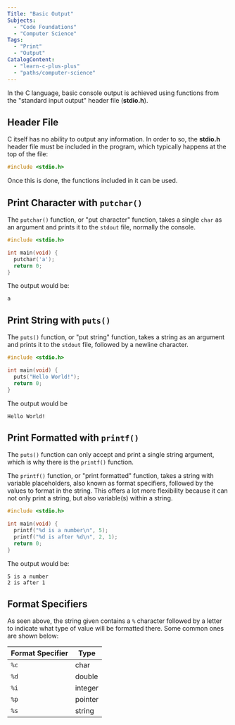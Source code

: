 ```yaml
---
Title: "Basic Output"
Subjects:
  - "Code Foundations"
  - "Computer Science"
Tags:
  - "Print"
  - "Output"
CatalogContent:
  - "learn-c-plus-plus"
  - "paths/computer-science"
---
```


In the C language, basic console output is achieved using functions from the "standard input output" header file (**stdio.h**).

## Header File

C itself has no ability to output any information. In order to so, the **stdio.h** header file must be included in the program, which typically happens at the top of the file:

```c
#include <stdio.h>
```

Once this is done, the functions included in it can be used.

## Print Character with `putchar()`

The `putchar()` function, or "put character" function, takes a single `char` as an argument and prints it to the `stdout` file, normally the console.

```c
#include <stdio.h>

int main(void) {
  putchar('a');
  return 0;
}
```

The output would be:

```shell
a
```

## Print String with `puts()`

The `puts()` function, or "put string" function, takes a string as an argument and prints it to the `stdout` file, followed by a newline character.

```c
#include <stdio.h>

int main(void) {
  puts("Hello World!");
  return 0;
}
```

The output would be

```shell
Hello World!
```

## Print Formatted with `printf()`

The `puts()` function can only accept and print a single string argument, which is why there is the `printf()` function.

The `printf()` function, or "print formatted" function, takes a string with variable placeholders, also known as format specifiers, followed by the values to format in the string. This offers a lot more flexibility because it can not only print a string, but also variable(s) within a string.

```c
#include <stdio.h>

int main(void) {
  printf("%d is a number\n", 5); 
  printf("%d is after %d\n", 2, 1);
  return 0;
}
```

The output would be:

```shell
5 is a number
2 is after 1
```

## Format Specifiers

As seen above, the string given contains a `%` character followed by a letter to indicate what type of value will be formatted there. Some common ones are shown below:

| Format Specifier | Type |
| --- | --- |
| `%c` | char |
| `%d` | double |
| `%i` | integer |
| `%p` | pointer |
| `%s` | string |
